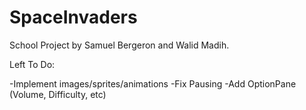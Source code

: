 # SpaceInvaders

School Project by Samuel Bergeron and Walid Madih.

Left To Do:

-Implement images/sprites/animations
-Fix Pausing
-Add OptionPane (Volume, Difficulty, etc)
